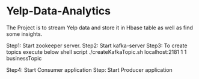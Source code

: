 # Yelp-Data-Analytics
The Project is to stream Yelp data and store it in Hbase table as well as find some insights.

Step1: Start zookeeper server.
Step2: Start kafka-server
Step3: To create topics execute below shell script
./createKafkaTopic.sh localhost:2181 1 1 businessTopic

Step4: Start Consumer application
Step: Start Producer application
